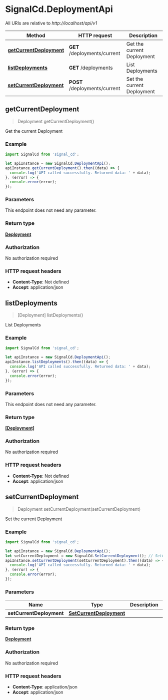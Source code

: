 # SignalCd.DeploymentApi

All URIs are relative to *http://localhost/api/v1*

Method | HTTP request | Description
------------- | ------------- | -------------
[**getCurrentDeployment**](DeploymentApi.md#getCurrentDeployment) | **GET** /deployments/current | Get the current Deployment
[**listDeployments**](DeploymentApi.md#listDeployments) | **GET** /deployments | List Deployments
[**setCurrentDeployment**](DeploymentApi.md#setCurrentDeployment) | **POST** /deployments/current | Set the current Deployment



## getCurrentDeployment

> Deployment getCurrentDeployment()

Get the current Deployment

### Example

```javascript
import SignalCd from 'signal_cd';

let apiInstance = new SignalCd.DeploymentApi();
apiInstance.getCurrentDeployment().then((data) => {
  console.log('API called successfully. Returned data: ' + data);
}, (error) => {
  console.error(error);
});

```

### Parameters

This endpoint does not need any parameter.

### Return type

[**Deployment**](Deployment.md)

### Authorization

No authorization required

### HTTP request headers

- **Content-Type**: Not defined
- **Accept**: application/json


## listDeployments

> [Deployment] listDeployments()

List Deployments

### Example

```javascript
import SignalCd from 'signal_cd';

let apiInstance = new SignalCd.DeploymentApi();
apiInstance.listDeployments().then((data) => {
  console.log('API called successfully. Returned data: ' + data);
}, (error) => {
  console.error(error);
});

```

### Parameters

This endpoint does not need any parameter.

### Return type

[**[Deployment]**](Deployment.md)

### Authorization

No authorization required

### HTTP request headers

- **Content-Type**: Not defined
- **Accept**: application/json


## setCurrentDeployment

> Deployment setCurrentDeployment(setCurrentDeployment)

Set the current Deployment

### Example

```javascript
import SignalCd from 'signal_cd';

let apiInstance = new SignalCd.DeploymentApi();
let setCurrentDeployment = new SignalCd.SetCurrentDeployment(); // SetCurrentDeployment | 
apiInstance.setCurrentDeployment(setCurrentDeployment).then((data) => {
  console.log('API called successfully. Returned data: ' + data);
}, (error) => {
  console.error(error);
});

```

### Parameters


Name | Type | Description  | Notes
------------- | ------------- | ------------- | -------------
 **setCurrentDeployment** | [**SetCurrentDeployment**](SetCurrentDeployment.md)|  | 

### Return type

[**Deployment**](Deployment.md)

### Authorization

No authorization required

### HTTP request headers

- **Content-Type**: application/json
- **Accept**: application/json

